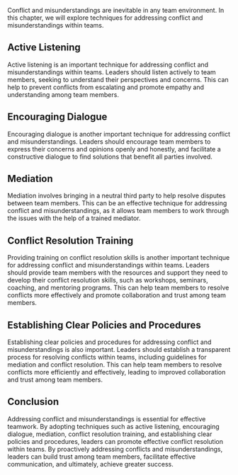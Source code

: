 
Conflict and misunderstandings are inevitable in any team environment. In this chapter, we will explore techniques for addressing conflict and misunderstandings within teams.

Active Listening
----------------

Active listening is an important technique for addressing conflict and misunderstandings within teams. Leaders should listen actively to team members, seeking to understand their perspectives and concerns. This can help to prevent conflicts from escalating and promote empathy and understanding among team members.

Encouraging Dialogue
--------------------

Encouraging dialogue is another important technique for addressing conflict and misunderstandings. Leaders should encourage team members to express their concerns and opinions openly and honestly, and facilitate a constructive dialogue to find solutions that benefit all parties involved.

Mediation
---------

Mediation involves bringing in a neutral third party to help resolve disputes between team members. This can be an effective technique for addressing conflict and misunderstandings, as it allows team members to work through the issues with the help of a trained mediator.

Conflict Resolution Training
----------------------------

Providing training on conflict resolution skills is another important technique for addressing conflict and misunderstandings within teams. Leaders should provide team members with the resources and support they need to develop their conflict resolution skills, such as workshops, seminars, coaching, and mentoring programs. This can help team members to resolve conflicts more effectively and promote collaboration and trust among team members.

Establishing Clear Policies and Procedures
------------------------------------------

Establishing clear policies and procedures for addressing conflict and misunderstandings is also important. Leaders should establish a transparent process for resolving conflicts within teams, including guidelines for mediation and conflict resolution. This can help team members to resolve conflicts more efficiently and effectively, leading to improved collaboration and trust among team members.

Conclusion
----------

Addressing conflict and misunderstandings is essential for effective teamwork. By adopting techniques such as active listening, encouraging dialogue, mediation, conflict resolution training, and establishing clear policies and procedures, leaders can promote effective conflict resolution within teams. By proactively addressing conflicts and misunderstandings, leaders can build trust among team members, facilitate effective communication, and ultimately, achieve greater success.

